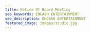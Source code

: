 ```yaml
---
title: Notice Of Board Meeting
seo_keywords: ENCASH ENTERTAINMENT
seo_description: ENCASH ENTERTAINMENT
featured_image: images/studio.jpg
---
```

